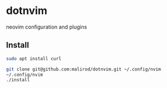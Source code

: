# dotnvim
neovim configuration and plugins

## Install

```bash
sudo apt install curl

git clone git@github.com:malirod/dotnvim.git ~/.config/nvim
~/.config/nvim
./install
```
